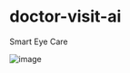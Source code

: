 # doctor-visit-ai
Smart Eye Care

![image](https://github.com/user-attachments/assets/4f858cfd-1420-4055-92a4-a100acd305e4)

